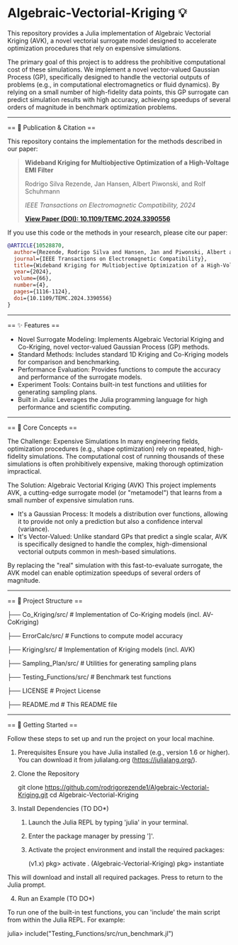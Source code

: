 # Algebraic-Vectorial-Kriging 💡

This repository provides a Julia implementation of Algebraic Vectorial Kriging (AVK), a novel vectorial surrogate model designed to accelerate optimization procedures that rely on expensive simulations.

The primary goal of this project is to address the prohibitive computational cost of these simulations. We implement a novel vector-valued Gaussian Process (GP), specifically designed to handle the vectorial outputs of problems (e.g., in computational electromagnetics or fluid dynamics). By relying on a small number of high-fidelity data points, this GP surrogate can predict simulation results with high accuracy, achieving speedups of several orders of magnitude in benchmark optimization problems.

---------------------------------

== 📄 Publication & Citation ==

This repository contains the implementation for the methods described in our paper:

> **Wideband Kriging for Multiobjective Optimization of a High-Voltage EMI Filter**
>
> Rodrigo Silva Rezende, Jan Hansen, Albert Piwonski, and Rolf Schuhmann
>
> *IEEE Transactions on Electromagnetic Compatibility, 2024*
>
> **[View Paper (DOI): 10.1109/TEMC.2024.3390556](https://doi.org/10.1109/TEMC.2024.3390556)**

If you use this code or the methods in your research, please cite our paper:

```bibtex
@ARTICLE{10528870,
  author={Rezende, Rodrigo Silva and Hansen, Jan and Piwonski, Albert and Schuhmann, Rolf},
  journal={IEEE Transactions on Electromagnetic Compatibility}, 
  title={Wideband Kriging for Multiobjective Optimization of a High-Voltage EMI Filter}, 
  year={2024},
  volume={66},
  number={4},
  pages={1116-1124},
  doi={10.1109/TEMC.2024.3390556}
}
```

---------------------------------

== ✨ Features ==

* Novel Surrogate Modeling: Implements Algebraic Vectorial Kriging and Co-Kriging, novel vector-valued Gaussian Process (GP) methods.
* Standard Methods: Includes standard 1D Kriging and Co-Kriging models for comparison and benchmarking.
* Performance Evaluation: Provides functions to compute the accuracy and performance of the surrogate models.
* Experiment Tools: Contains built-in test functions and utilities for generating sampling plans.
* Built in Julia: Leverages the Julia programming language for high performance and scientific computing.

---------------------------------

== 🧠 Core Concepts ==

The Challenge: Expensive Simulations
In many engineering fields, optimization procedures (e.g., shape optimization) rely on repeated, high-fidelity simulations. The computational cost of running thousands of these simulations is often prohibitively expensive, making thorough optimization impractical.

The Solution: Algebraic Vectorial Kriging (AVK)
This project implements AVK, a cutting-edge surrogate model (or "metamodel") that learns from a small number of expensive simulation runs.
* It's a Gaussian Process: It models a distribution over functions, allowing it to provide not only a prediction but also a confidence interval (variance).
* It's Vector-Valued: Unlike standard GPs that predict a single scalar, AVK is specifically designed to handle the complex, high-dimensional vectorial outputs common in mesh-based simulations.

By replacing the "real" simulation with this fast-to-evaluate surrogate, the AVK model can enable optimization speedups of several orders of magnitude.

---------------------------------

== 📂 Project Structure ==


├── Co_Kriging/src/         # Implementation of Co-Kriging models (incl. AV-CoKriging)

├── ErrorCalc/src/          # Functions to compute model accuracy

├── Kriging/src/            # Implementation of Kriging models (incl. AVK)

├── Sampling_Plan/src/      # Utilities for generating sampling plans

├── Testing_Functions/src/  # Benchmark test functions

├── LICENSE                 # Project License

├── README.md               # This README file

---------------------------------

== 🚀 Getting Started ==

Follow these steps to set up and run the project on your local machine.

1. Prerequisites
Ensure you have Julia installed (e.g., version 1.6 or higher). You can download it from julialang.org (https://julialang.org/).

2. Clone the Repository

   git clone https://github.com/rodrigorezende1/Algebraic-Vectorial-Kriging.git
   cd Algebraic-Vectorial-Kriging

3. Install Dependencies (TO DO*)

   1. Launch the Julia REPL by typing 'julia' in your terminal.
   2. Enter the package manager by pressing ']'.
   3. Activate the project environment and install the required packages:

      (v1.x) pkg> activate .
      (Algebraic-Vectorial-Kriging) pkg> instantiate

This will download and install all required packages. Press <backspace> to return to the Julia prompt.

4. Run an Example (TO DO*)

To run one of the built-in test functions, you can 'include' the main script from within the Julia REPL. For example:

   julia> include("Testing_Functions/src/run_benchmark.jl")
